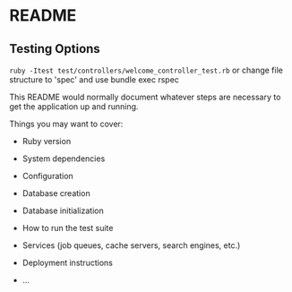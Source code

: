 # README

## Testing Options

```ruby -Itest test/controllers/welcome_controller_test.rb```
or
change file structure to 'spec' and use bundle exec rspec

This README would normally document whatever steps are necessary to get the
application up and running.

Things you may want to cover:

* Ruby version

* System dependencies

* Configuration

* Database creation

* Database initialization

* How to run the test suite

* Services (job queues, cache servers, search engines, etc.)

* Deployment instructions

* ...
